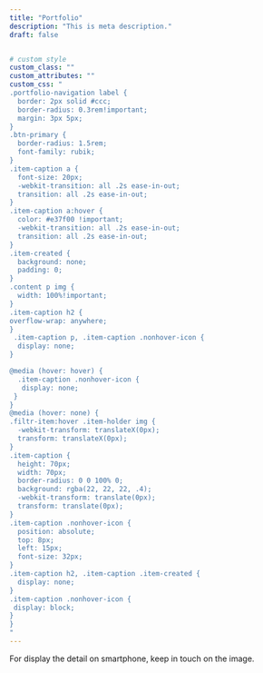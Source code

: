```yaml
---
title: "Portfolio"
description: "This is meta description."
draft: false


# custom style
custom_class: ""
custom_attributes: ""
custom_css: "
.portfolio-navigation label {
  border: 2px solid #ccc;
  border-radius: 0.3rem!important;
  margin: 3px 5px;
}
.btn-primary {
  border-radius: 1.5rem;
  font-family: rubik;
}
.item-caption a {
  font-size: 20px;
  -webkit-transition: all .2s ease-in-out;
  transition: all .2s ease-in-out;
}
.item-caption a:hover {
  color: #e37f00 !important;
  -webkit-transition: all .2s ease-in-out;
  transition: all .2s ease-in-out;
}
.item-created {
  background: none;
  padding: 0;
}
.content p img {
  width: 100%!important;
}
.item-caption h2 {
overflow-wrap: anywhere;
}
 .item-caption p, .item-caption .nonhover-icon {
  display: none;
}

@media (hover: hover) {
  .item-caption .nonhover-icon {
   display: none;
 }
}
@media (hover: none) {
.filtr-item:hover .item-holder img {
  -webkit-transform: translateX(0px);
  transform: translateX(0px);
}
.item-caption {
  height: 70px;
  width: 70px;
  border-radius: 0 0 100% 0;
  background: rgba(22, 22, 22, .4);
  -webkit-transform: translate(0px);
  transform: translate(0px);
}
.item-caption .nonhover-icon {
  position: absolute;
  top: 8px;
  left: 15px;
  font-size: 32px;
}
.item-caption h2, .item-caption .item-created {
  display: none;
}
.item-caption .nonhover-icon {
 display: block;
}
}
"
---
```


For display the detail on smartphone, keep in touch on the image.
